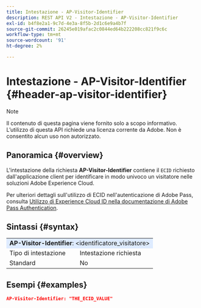 ```yaml
---
title: Intestazione - AP-Visitor-Identifier
description: REST API V2 - Intestazione - AP-Visitor-Identifier
exl-id: b4f8e2a1-9c7d-4e3a-8f5b-2d1c6e9a4b7f
source-git-commit: 26245e019afac2c0844ed64b222208cc821f9c6c
workflow-type: tm+mt
source-wordcount: '91'
ht-degree: 2%

---
```



# Intestazione - AP-Visitor-Identifier {#header-ap-visitor-identifier}

>[!NOTE]
>
> Il contenuto di questa pagina viene fornito solo a scopo informativo. L’utilizzo di questa API richiede una licenza corrente da Adobe. Non è consentito alcun uso non autorizzato.

## Panoramica {#overview}

L&#39;intestazione della richiesta <b>AP-Visitor-Identifier</b> contiene il `ECID` richiesto dall&#39;applicazione client per identificare in modo univoco un visitatore nelle soluzioni Adobe Experience Cloud.

Per ulteriori dettagli sull&#39;utilizzo di ECID nell&#39;autenticazione di Adobe Pass, consulta [Utilizzo di Experience Cloud ID nella documentazione di Adobe Pass Authentication](../../../../features-premium/analytics/exp-cloud-id-authn.md).

## Sintassi {#syntax}

<table style="table-layout:auto">
   <tr>
      <td style="background-color: #DEEBFF;" colspan="2"><b>AP-Visitor-Identifier</b>: &lt;identificatore_visitatore&gt;</td>
   </tr>
   <tr>
      <td>Tipo di intestazione</td>
      <td>Intestazione richiesta</td>
   </tr>
   <tr>
      <td>Standard</td>
      <td>No</td>
   </tr>
</table>

## Esempi {#examples}

```JSON
AP-Visitor-Identifier: "THE_ECID_VALUE"
```
